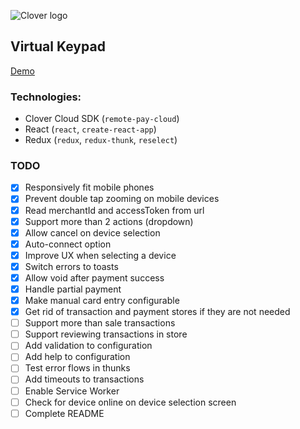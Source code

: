 ![Clover logo](https://www.clover.com/assets/images/public-site/press/clover_primary_gray_rgb.png)

## Virtual Keypad

[Demo](https://jwhitted-clover.github.io/virtual-keypad/)

### Technologies:

- Clover Cloud SDK (`remote-pay-cloud`)
- React (`react`, `create-react-app`)
- Redux (`redux`, `redux-thunk`, `reselect`)

### TODO

- [x] Responsively fit mobile phones
- [x] Prevent double tap zooming on mobile devices
- [x] Read merchantId and accessToken from url
- [x] Support more than 2 actions (dropdown)
- [x] Allow cancel on device selection
- [x] Auto-connect option
- [x] Improve UX when selecting a device
- [x] Switch errors to toasts
- [x] Allow void after payment success
- [x] Handle partial payment
- [x] Make manual card entry configurable
- [x] Get rid of transaction and payment stores if they are not needed
- [ ] Support more than sale transactions
- [ ] Support reviewing transactions in store
- [ ] Add validation to configuration
- [ ] Add help to configuration
- [ ] Test error flows in thunks
- [ ] Add timeouts to transactions
- [ ] Enable Service Worker
- [ ] Check for device online on device selection screen
- [ ] Complete README
